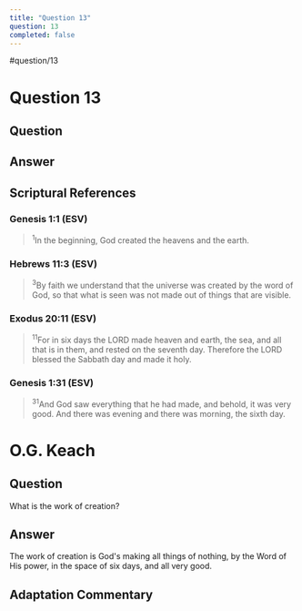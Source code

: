 ```yaml
---
title: "Question 13"
question: 13
completed: false
---
```

#question/13
# Question 13

## Question


## Answer


## Scriptural References
### Genesis 1:1 (ESV)
> <sup>1</sup>In the beginning, God created the heavens and the earth.

### Hebrews 11:3 (ESV)
> <sup>3</sup>By faith we understand that the universe was created by the word of God, so that what is seen was not made out of things that are visible.

### Exodus 20:11 (ESV)
> <sup>11</sup>For in six days the LORD made heaven and earth, the sea, and all that is in them, and rested on the seventh day. Therefore the LORD blessed the Sabbath day and made it holy.

### Genesis 1:31 (ESV)
> <sup>31</sup>And God saw everything that he had made, and behold, it was very good. And there was evening and there was morning, the sixth day.

# O.G. Keach
## Question
What is the work of creation?

## Answer
The work of creation is God's making all things of nothing, by the Word of His power, in the space of six days, and all very good.

## Adaptation Commentary
